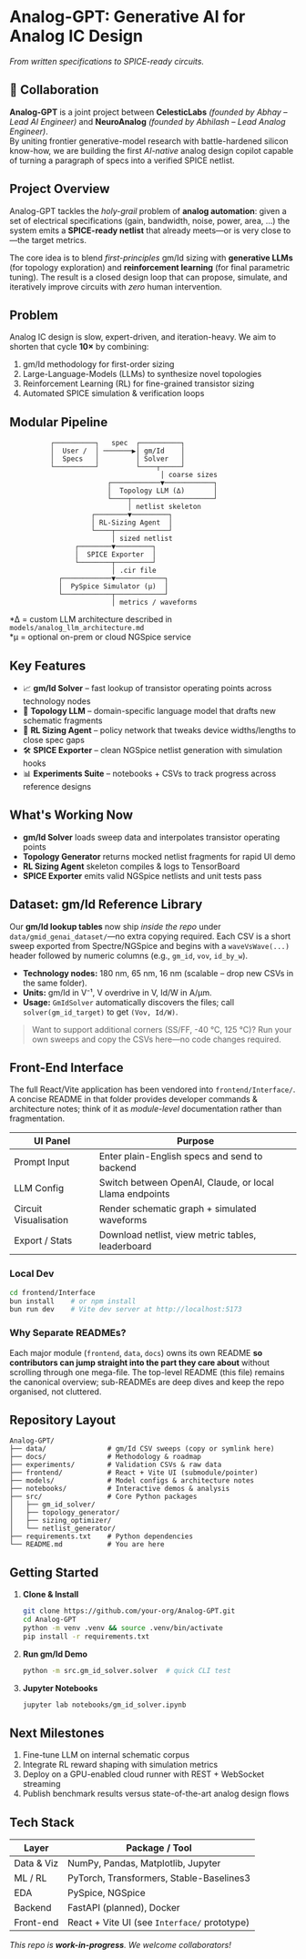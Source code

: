 # Analog-GPT: Generative AI for Analog IC Design  
*From written specifications to SPICE-ready circuits.*

## 🤝 Collaboration
**Analog-GPT** is a joint project between **CelesticLabs** *(founded by Abhay – Lead AI Engineer)* and **NeuroAnalog** *(founded by Abhilash – Lead Analog Engineer)*.  
By uniting frontier generative-model research with battle-hardened silicon know-how, we are building the first *AI-native* analog design copilot capable of turning a paragraph of specs into a verified SPICE netlist.

<!-- Optional: add partner logos once available -->

## Project Overview
Analog-GPT tackles the *holy-grail* problem of **analog automation**: given a set of electrical specifications (gain, bandwidth, noise, power, area, …) the system emits a **SPICE-ready netlist** that already meets—or is very close to—the target metrics.  

The core idea is to blend *first-principles* gm/Id sizing with **generative LLMs** (for topology exploration) and **reinforcement learning** (for final parametric tuning). The result is a closed design loop that can propose, simulate, and iteratively improve circuits with *zero* human intervention.

## Problem
Analog IC design is slow, expert-driven, and iteration-heavy. We aim to shorten that cycle **10×** by combining:

1. gm/Id methodology for first-order sizing  
2. Large-Language-Models (LLMs) to synthesize novel topologies  
3. Reinforcement Learning (RL) for fine-grained transistor sizing  
4. Automated SPICE simulation & verification loops  

## Modular Pipeline
```text
          ┌──────────┐   spec  ┌──────────┐
          │  User /  │ ───────▶│ gm/Id    │
          │  Specs   │         │ Solver   │
          └──────────┘         └────┬─────┘
                                     │ coarse sizes
                        ┌────────────▼────────────┐
                        │  Topology LLM (∆)       │
                        └────┬────────────────────┘
                             │ netlist skeleton
                    ┌────────▼─────────┐
                    │ RL-Sizing Agent  │
                    └────┬─────────────┘
                         │ sized netlist
                ┌────────▼─────────┐
                │  SPICE Exporter  │
                └────────┬─────────┘
                         │ .cir file
            ┌────────────▼────────────┐
            │  PySpice Simulator (µ)  │
            └────────────┬────────────┘
                         │ metrics / waveforms
```

*∆ = custom LLM architecture described in `models/analog_llm_architecture.md`  
*µ = optional on-prem or cloud NGSpice service

## Key Features
- 📈 **gm/Id Solver** – fast lookup of transistor operating points across technology nodes  
- 🧠 **Topology LLM** – domain-specific language model that drafts new schematic fragments  
- 🎯 **RL Sizing Agent** – policy network that tweaks device widths/lengths to close spec gaps  
- 🛠 **SPICE Exporter** – clean NGSpice netlist generation with simulation hooks  
- 📊 **Experiments Suite** – notebooks + CSVs to track progress across reference designs  

## What's Working Now
* **gm/Id Solver** loads sweep data and interpolates transistor operating points  
* **Topology Generator** returns mocked netlist fragments for rapid UI demo  
* **RL Sizing Agent** skeleton compiles & logs to TensorBoard  
* **SPICE Exporter** emits valid NGSpice netlists and unit tests pass  

## Dataset: gm/Id Reference Library
Our **gm/Id lookup tables** now ship *inside the repo* under `data/gmid_genai_dataset/`—no extra copying required. Each CSV is a short sweep exported from Spectre/NGSpice and begins with a `waveVsWave(...)` header followed by numeric columns (e.g., `gm_id`, `vov`, `id_by_w`).

* **Technology nodes:** 180 nm, 65 nm, 16 nm (scalable – drop new CSVs in the same folder).  
* **Units:** gm/Id in V⁻¹, V
overdrive in V, Id/W in A/µm.  
* **Usage:** `GmIdSolver` automatically discovers the files; call `solver(gm_id_target)` to get `(Vov, Id/W)`.

> Want to support additional corners (SS/FF, -40 °C, 125 °C)? Run your own sweeps and copy the CSVs here—no code changes required.

## Front-End Interface
The full React/Vite application has been vendored into `frontend/Interface/`. A concise README in that folder provides developer commands & architecture notes; think of it as *module-level* documentation rather than fragmentation.

| UI Panel | Purpose |
|----------|---------|
| Prompt Input | Enter plain-English specs and send to backend |
| LLM Config   | Switch between OpenAI, Claude, or local Llama endpoints |
| Circuit Visualisation | Render schematic graph + simulated waveforms |
| Export / Stats | Download netlist, view metric tables, leaderboard |

### Local Dev
```bash
cd frontend/Interface
bun install    # or npm install
bun run dev    # Vite dev server at http://localhost:5173
```

### Why Separate READMEs?
Each major module (`frontend`, `data`, `docs`) owns its own README **so contributors can jump straight into the part they care about** without scrolling through one mega-file. The top-level README (this file) remains the canonical overview; sub-READMEs are deep dives and keep the repo organised, not cluttered.

## Repository Layout
```text
Analog-GPT/
├── data/               # gm/Id CSV sweeps (copy or symlink here)
├── docs/               # Methodology & roadmap
├── experiments/        # Validation CSVs & raw data
├── frontend/           # React + Vite UI (submodule/pointer)
├── models/             # Model configs & architecture notes
├── notebooks/          # Interactive demos & analysis
├── src/                # Core Python packages
│   ├── gm_id_solver/
│   ├── topology_generator/
│   ├── sizing_optimizer/
│   └── netlist_generator/
├── requirements.txt    # Python dependencies
└── README.md           # You are here
```

## Getting Started
1. **Clone & Install**  
   ```bash
   git clone https://github.com/your-org/Analog-GPT.git
   cd Analog-GPT
   python -m venv .venv && source .venv/bin/activate
   pip install -r requirements.txt
   ```
2. **Run gm/Id Demo**  
   ```bash
   python -m src.gm_id_solver.solver  # quick CLI test
   ```
3. **Jupyter Notebooks**  
   ```bash
   jupyter lab notebooks/gm_id_solver.ipynb
   ```

## Next Milestones
1. Fine-tune LLM on internal schematic corpus  
2. Integrate RL reward shaping with simulation metrics  
3. Deploy on a GPU-enabled cloud runner with REST + WebSocket streaming  
4. Publish benchmark results versus state-of-the-art analog design flows  

## Tech Stack
| Layer         | Package / Tool |
|---------------|----------------|
| Data & Viz    | NumPy, Pandas, Matplotlib, Jupyter |
| ML / RL       | PyTorch, Transformers, Stable-Baselines3 |
| EDA           | PySpice, NGSpice |
| Backend       | FastAPI (planned), Docker |
| Front-end     | React + Vite UI (see `Interface/` prototype) |

_This repo is **work-in-progress**. We welcome collaborators!_ 